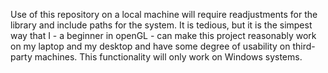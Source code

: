 Use of this repository on a local machine will require readjustments for the library and include paths for the system. It is tedious, but it is the simpest way that I - a beginner in openGL - can make this project reasonably work on my laptop and my desktop and have some degree of usability on third-party machines. This functionality will only work on Windows systems. 

